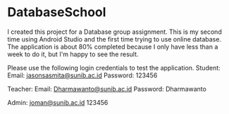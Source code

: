 # DatabaseSchool
I created this project for a Database group assignment. This is my second time using Android Studio and the first time trying to use online database.
The application is about 80% completed because I only have less than a week to do it, but I'm happy to see the result.

Please use the following login credentials to test the application.
Student:
Email: jasonsasmita@sunib.ac.id
Password: 123456

Teacher:
Email: Dharmawanto@sunib.ac.id
Password: Dharmawanto

Admin:
joman@sunib.ac.id
123456
